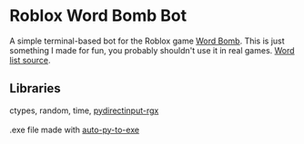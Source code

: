 # Roblox Word Bomb Bot
A simple terminal-based bot for the Roblox game [Word Bomb](https://www.roblox.com/games/2653064683/Word-Bomb). 
This is just something I made for fun, you probably shouldn't use it in real games. [Word list source](https://www.kaggle.com/datasets/ironicninja/bomb-party-dict).
## Libraries
ctypes, random, time, [pydirectinput-rgx](https://pypi.org/project/pydirectinput-rgx/)\
\
.exe file made with [auto-py-to-exe](https://pypi.org/project/auto-py-to-exe/)
